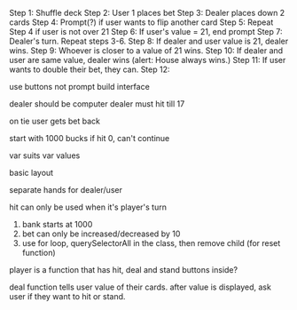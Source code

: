 Step 1: Shuffle deck
Step 2: User 1 places bet
Step 3: Dealer places down 2 cards
Step 4: Prompt(?) if user wants to flip another card
Step 5: Repeat Step 4 if user is not over 21
Step 6: If user's value = 21, end prompt
Step 7: Dealer's turn. Repeat steps 3-6.
Step 8: If dealer and user value is 21, dealer wins.
Step 9: Whoever is closer to a value of 21 wins.
Step 10: If dealer and user are same value, dealer wins (alert: House always wins.)
Step 11: If user wants to double their bet, they can.
Step 12:

use buttons not prompt
build interface

dealer should be computer
dealer must hit till 17

on tie user gets bet back

start with 1000 bucks
if hit 0, can't continue

var suits
var values

basic layout

separate hands for dealer/user

hit can only be used when it's player's turn
1. bank starts at 1000
1. bet can only be increased/decreased by 10
1. use for loop, querySelectorAll in the class, then remove child (for reset function)

player is a function that has hit, deal and stand buttons inside?


deal function tells user value of their cards.
after value is displayed, ask user if they want to hit or stand. 
